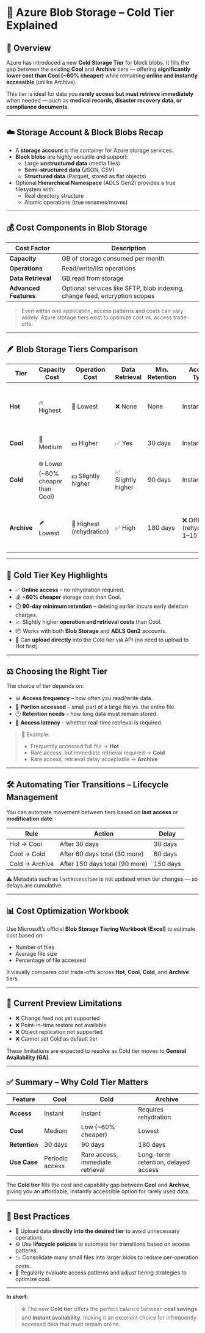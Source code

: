 # 🧊 Azure Blob Storage – Cold Tier Explained

## 📌 Overview

Azure has introduced a new **Cold Storage Tier** for block blobs. It fills the gap between the existing **Cool** and **Archive** tiers — offering **significantly lower cost than Cool (~60% cheaper)** while remaining **online and instantly accessible** (unlike Archive).

This tier is ideal for data you **rarely access but must retrieve immediately** when needed — such as **medical records, disaster recovery data, or compliance documents**.

---

## ☁️ Storage Account & Block Blobs Recap

- A **storage account** is the container for Azure storage services.
- **Block blobs** are highly versatile and support:
  - Large **unstructured data** (media files)
  - **Semi-structured data** (JSON, CSV)
  - **Structured data** (Parquet, stored as flat objects)
- Optional **Hierarchical Namespace** (ADLS Gen2) provides a true filesystem with:
  - Real directory structure
  - Atomic operations (true renames/moves)

---

## 💰 Cost Components in Blob Storage

| Cost Factor | Description |
|------------|-------------|
| **Capacity** | GB of storage consumed per month |
| **Operations** | Read/write/list operations |
| **Data Retrieval** | GB read from storage |
| **Advanced Features** | Optional services like SFTP, blob indexing, change feed, encryption scopes |

> Even within one application, access patterns and costs can vary widely. Azure storage tiers exist to optimize cost vs. access trade-offs.

---

## 🪶 Blob Storage Tiers Comparison

| Tier | Capacity Cost | Operation Cost | Data Retrieval | Min. Retention | Access Type | Key Use Cases |
|------|---------------|----------------|----------------|----------------|--------------|----------------|
| **Hot** | 🔥 Highest | 💸 Lowest | ❌ None | None | Instant | Frequently accessed data and large portions of files |
| **Cool** | 🧊 Medium | 💵 Higher | ✅ Yes | 30 days | Instant | Infrequently accessed data |
| **Cold** | ❄️ Lower (~60% cheaper than Cool) | 💵 Slightly higher | ✅ Slightly higher | 90 days | Instant | Rarely accessed data that must remain online |
| **Archive** | 🪶 Lowest | 💸 Highest (rehydration) | ✅ High | 180 days | ❌ Offline (rehydration 1–15 hrs) | Long-term storage where real-time access is not required |

---

## 🧊 Cold Tier Key Highlights

- ✅ **Online access** – no rehydration required.  
- 💰 **~60% cheaper** storage cost than Cool.  
- ⏱️ **90-day minimum retention** – deleting earlier incurs early deletion charges.  
- 📈 Slightly higher **operation and retrieval costs** than Cool.  
- 📦 Works with both **Blob Storage** and **ADLS Gen2** accounts.  
- 🔄 Can **upload directly** into the Cold tier via API (no need to upload to Hot first).

---

## ⚖️ Choosing the Right Tier

The choice of tier depends on:
- 📊 **Access frequency** – how often you read/write data.
- 📏 **Portion accessed** – small part of a large file vs. the entire file.
- 🕐 **Retention needs** – how long data must remain stored.
- 📡 **Access latency** – whether real-time retrieval is required.

> 🧠 Example:  
> - Frequently accessed full file → **Hot**  
> - Rare access, but immediate retrieval required → **Cold**  
> - Rare access, retrieval delay acceptable → **Archive**

---

## 🛠️ Automating Tier Transitions – Lifecycle Management

You can automate movement between tiers based on **last access** or **modification date**:

| Rule | Action | Delay |
|------|--------|--------|
| Hot → Cool | After 30 days | 30 days |
| Cool → Cold | After 60 days total (30 more) | 60 days |
| Cold → Archive | After 150 days total (90 more) | 150 days |

⚠️ Metadata such as `lastAccessTime` is not updated when tier changes — so delays are cumulative.

---

## 📊 Cost Optimization Workbook

Use Microsoft’s official **Blob Storage Tiering Workbook (Excel)** to estimate cost based on:
- Number of files  
- Average file size  
- Percentage of file accessed  

It visually compares cost trade-offs across **Hot**, **Cool**, **Cold**, and **Archive** tiers.

---

## 🧪 Current Preview Limitations

- ❌ Change feed not yet supported  
- ❌ Point-in-time restore not available  
- ❌ Object replication not supported  
- ❌ Cannot set Cold as default tier  

These limitations are expected to resolve as Cold tier moves to **General Availability (GA)**.

---

## ✅ Summary – Why Cold Tier Matters

| Feature | Cool | Cold | Archive |
|--------|------|------|----------|
| **Access** | Instant | Instant | Requires rehydration |
| **Cost** | Medium | Low (~60% cheaper) | Lowest |
| **Retention** | 30 days | 90 days | 180 days |
| **Use Case** | Periodic access | Rare access, immediate retrieval | Long-term retention, delayed access |

The **Cold tier** fills the cost and capability gap between **Cool** and **Archive**, giving you an affordable, instantly accessible option for rarely used data.

---

## 📎 Best Practices

- 📁 Upload data **directly into the desired tier** to avoid unnecessary operations.  
- ⚙️ Use **lifecycle policies** to automate tier transitions based on access patterns.  
- 📉 Consolidate many small files into larger blobs to reduce per-operation costs.  
- 🧪 Regularly evaluate access patterns and adjust tiering strategies to optimize cost.

---

**In short:**  
> ❄️ The new **Cold tier** offers the perfect balance between **cost savings** and **instant availability**, making it an excellent choice for infrequently accessed data that must remain online.
